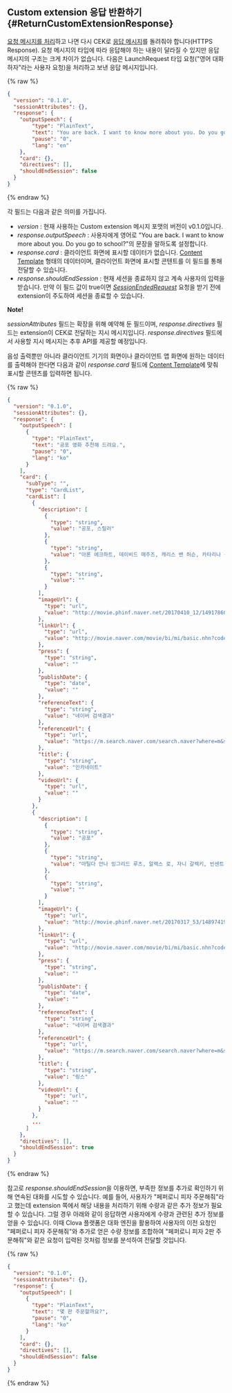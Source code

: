 ## Custom extension 응답 반환하기 {#ReturnCustomExtensionResponse}
[요청 메시지를 처리](#HandleCustomExtensionRequest)하고 나면 다시 CEK로 [응답 메시지](/CEK/References/CEK_Message_Format.md#ResponseMessage)를 돌려줘야 합니다(HTTPS Response). 요청 메시지의 타입에 따라 응답해야 하는 내용이 달라질 수 있지만 응답 메시지의 구조는 크게 차이가 없습니다. 다음은 LaunchRequest 타입 요청("영어 대화하자"라는 사용자 요청)을 처리하고 보낸 응답 메시지입니다.

{% raw %}
```json
{
  "version": "0.1.0",
  "sessionAttributes": {},
  "response": {
    "outputSpeech": {
        "type": "PlainText",
        "text": "You are back. I want to know more about you. Do you go to school?",
        "pause": "0",
        "lang": "en"
    },
    "card": {},
    "directives": [],
    "shouldEndSession": false
  }
}
```
{% endraw %}

각 필드는 다음과 같은 의미를 가집니다.

* *version* : 현재 사용하는 Custom extension 메시지 포맷의 버전이 v0.1.0입니다.
* *response.outputSpeech* : 사용자에게 영어로 "You are back. I want to know more about you. Do you go to school?"의 문장을 말하도록 설정합니다.
* *response.card* : 클라이언트 화면에 표시할 데이터가 없습니다. [Content Template](/CIC/References/Content_Templates.md) 형태의 데이터이며, 클라이언트 화면에 표시할 콘텐트를 이 필드를 통해 전달할 수 있습니다.
* *response.shouldEndSession* : 현재 세션을 종료하지 않고 계속 사용자의 입력을 받습니다. 만약 이 필드 값이 true이면 *[SessionEndedRequest](#SessionEndedRequest)* 요청을 받기 전에 extension이 주도하여 세션을 종료할 수 있습니다.

<div class="note">
  <p><strong>Note!</strong></p>
  <p><em>sessionAttributes</em> 필드는 확장을 위해 예약해 둔 필드이며, <em>response.directives</em> 필드는 extension이 CEK로 전달하는 지시 메시지입니다. <em>response.directives</em> 필드에서 사용할 지시 메시지는 추후 API를 제공할 예정입니다.</p>
</div>

음성 출력뿐만 아니라 클라이언트 기기의 화면이나 클라이언트 앱 화면에 원하는 데이터를 출력해야 한다면 다음과 같이 *response.card* 필드에 [Content Template](/CIC/References/Content_Templates.md)에 맞춰 표시할 콘텐츠를 입력하면 됩니다.

{% raw %}
```json
{
  "version": "0.1.0",
  "sessionAttributes": {},
  "response": {
    "outputSpeech": [
      {
        "type": "PlainText",
        "text": "공포 영화 추천해 드려요.",
        "pause": "0",
        "lang": "ko"
      }
    ],
    "card": {
      "subType": "",
      "type": "CardList",
      "cardList": [
        {
          "description": [
            {
              "type": "string",
              "value": "공포, 스릴러"
            },
            {
              "type": "string",
              "value": "아론 에크하트, 데이비드 매주즈, 캐리스 밴 허슨, 카타리나 산디노 모레노, 키어 오도넬, 매트 네이블, 존 피루첼로, 엠제이 안소니, 카롤리나 위드라, 마크 스테거, 토마스 아라나, 페트라 스프레처, 마크 헨리, 애슐리 그린 엘리자베스"
            },
            {
              "type": "string",
              "value": ""
            }
          ],
          "imageUrl": {
            "type": "url",
            "value": "http://movie.phinf.naver.net/20170410_12/1491786049305s4W0n_JPEG/movie_image.jpg?type=w640_2"
          },
          "linkUrl": {
            "type": "url",
            "value": "http://movie.naver.com/movie/bi/mi/basic.nhn?code=118965"
          },
          "press": {
            "type": "string",
            "value": ""
          },
          "publishDate": {
            "type": "date",
            "value": ""
          },
          "referenceText": {
            "type": "string",
            "value": "네이버 검색결과"
          },
          "referenceUrl": {
            "type": "url",
            "value": "https://m.search.naver.com/search.naver?where=m&sm=mob_lic&query=+%ec%98%81%ed%99%94"
          },
          "title": {
            "type": "string",
            "value": "인카네이트"
          },
          "videoUrl": {
            "type": "url",
            "value": ""
          }
        },
        {
          "description": [
            {
              "type": "string",
              "value": "공포"
            },
            {
              "type": "string",
              "value": "마틸다 안나 잉그리드 루츠, 알렉스 로, 자니 갈렉키, 빈센트 도노프리오, 에이미 티가든, 보니 모건, 로라 위긴스, 잭 로어리그, 리지 브로체르"
            },
            {
              "type": "string",
              "value": ""
            }
          ],
          "imageUrl": {
            "type": "url",
            "value": "http://movie.phinf.naver.net/20170317_53/1489741954272MquSW_JPEG/movie_image.jpg?type=w640_2"
          },
          "linkUrl": {
            "type": "url",
            "value": "http://movie.naver.com/movie/bi/mi/basic.nhn?code=137909"
          },
          "press": {
            "type": "string",
            "value": ""
          },
          "publishDate": {
            "type": "date",
            "value": ""
          },
          "referenceText": {
            "type": "string",
            "value": "네이버 검색결과"
          },
          "referenceUrl": {
            "type": "url",
            "value": "https://m.search.naver.com/search.naver?where=m&sm=mob_lic&query=+%ec%98%81%ed%99%94"
          },
          "title": {
            "type": "string",
            "value": "링스"
          },
          "videoUrl": {
            "type": "url",
            "value": ""
          }
        },
        ...
      ]
    },
    "directives": [],
    "shouldEndSession": true
  }
}
```
{% endraw %}



참고로 *response.shouldEndSession*을 이용하면, 부족한 정보를 추가로 확인하기 위해 연속된 대화를 시도할 수 있습니다. 예를 들어, 사용자가 "페퍼로니 피자 주문해줘"라고 했는데 extension 쪽에서 해당 내용을 처리하기 위해 수량과 같은 추가 정보가 필요할 수 있습니다. 그럴 경우 아래와 같이 응답하면 사용자에게 수량과 관련된 추가 정보를 얻을 수 있습니다. 이때 Clova 플랫폼은 대화 엔진을 활용하여 사용자의 이전 요청인 "페퍼로니 피자 주문해줘"와 추가로 얻은 수량 정보를 조합하여 "페퍼로니 피자 2판 주문해줘"와 같은 요청이 입력된 것처럼 정보를 분석하여 전달할 것입니다.

{% raw %}
```json
{
  "version": "0.1.0",
  "sessionAttributes": {},
  "response": {
    "outputSpeech": [
      {
        "type": "PlainText",
        "text": "몇 판 주문할까요?",
        "pause": "0",
        "lang": "ko"
      }
    ],
    "card": {},
    "directives": [],
    "shouldEndSession": false
  }
}
```
{% endraw %}
